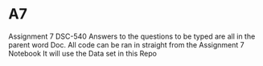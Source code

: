 # A7
Assignment 7 DSC-540
Answers to the questions to be typed are all in the parent word Doc. All code can be ran in straight from the Assignment 7 Notebook It will use the Data set in this Repo 
